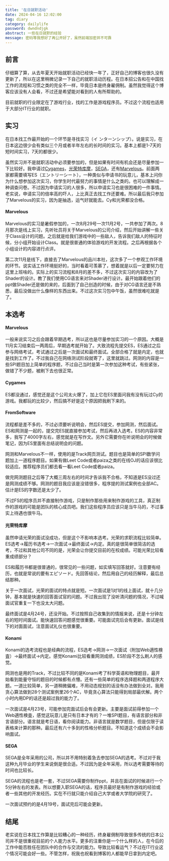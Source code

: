 ```yaml
---
title: '在日就职活动'
date: 2024-04-16 12:02:00
tag: diary
category: dailylife
password: dwndndjgk
abstract: 一些在日就职的经验
message: 密码等我想好了再公开好了，虽然前端加密并不可靠
---
```


## 前言

仔细算了算，从去年夏天开始就职活动已经快一年了，正好自己的博客也很久没有更新了，所以在这里稍微记录一下自己的就职活动历程。在日本招公告和在中国找工作的流程和习惯之类的完全不一样，毕竟日本是终身雇佣制。虽然我觉得这个博客应该没有人会看，不过还是希望能对看到的人有所帮助的。

目前就职的行业限定在了游戏行业，找的工作是游戏程序员。不过这个流程也适用于大部分IT行业的就职。

## 实习

在日本找工作最开始的一个环节是寻找实习（イ
ンターンシップ）。说是实习，在日本这边很少会有类似三个月或者半年左右的长时间的实习。基本上都是1-7天的短时间实习，7天的都很少。

虽然实习并不是就职活动中必须要参加的，但是如果有时间有机会还是尽量参加一下比较好。我申请过[Cygames](https://www.cygames.co.jp/)，[光荣特库摩](https://www.koeitecmo.co.jp/)，[SEGA](https://www.sega.co.jp/)，还有[Marvelous](https://www.marv.jp/)。前面两家都需要填写ES（エントリーシート），一种类似与申请书的玩意儿，基本上问你为什么想参加这次实习，你学生时代最努力的事情是什么之类的。也可以理解成一种调查问卷。不过因为申请实习的人很多，所以申请实习也是很困难的一件事情。老实说，申请实习的倍率高的吓人，上比真正去找工作还要难。所以最后我只参加了Marvelous的实习，因为是抽选，运气好就能去。Cy和光荣都没合格。

#### Marvelous

Marvelous的实习是暑假参加的，一次8月29号一次11月2号，一共参加了两次。8月那次是线上实习，先听社员将关于Marvelous的公司介绍，然后开始讲解一些关于Class设计的问题。之后就是给我们游戏中的一些敌人，告诉我们敌人的特征时候，分小组开始设计Class。就是很普通的体验游戏的开发流程。之后再根据各个小组设计的内容进行点评。

第二次11月是线下，直接去了Marvelous的品川本社，这次多了一个参观工作环境的环节。说实话工作环境挺好的，当时看着可羡慕了，想着就是以后一定要努力在这里上班啥的。实际上的实习流程和8月的差不多，不过这次实习的内容改为了Shader的设计。教了我们使用CG语言来对Shader进行设计。最开始跟着他们的ppt做Shader还是做的来的，后面到了自己创造的时候，由于对CG语言还是不熟悉，最后没做出什么像样的东西出来。不过这次实习包中午饭，虽然很难吃就是了。

## 本选考

#### Marvelous

一般来说实习之后会跟着早期选考，所以这也是尽量参加实习的一个原因。大概是11月实习结束后一两周后，早期选考就开始了。大致流程先提交ES，ES通过之后参与网络考试，考试通过之后是一次面试和最终面试。全部合格了就是内定，也就是找到工作了。不过我自己在网络测试阶段就寄了，这里就跳过。网测的内容是一些SPI题目加上简单的程序题，不过自己当时是第一次参加这种考试，有些紧张，做错了不少题，被刷下去也很正常。

#### Cygames

ES都没通过，感觉还是这个公司太火爆了，加上它在ES里面问我有没有玩过Cy的游戏。我都玩的比较少，然后搞不好是这个原因把我刷下来的。

#### FromSoftware

流程都是差不多的，不过必须要听说明会，然后ES提交，参加网测，然后面试。ES和网测是一起的，提交完ES就直接参加考试，然后再进入选考。ES的内容非常多，我写了4000字左右，感觉就是在写作文。另外它需要你在听说明会的时候做笔记，因为ES里面有总结说明会的问题。

网测和Marvelous不一样，使用的是Track网页测试。题目也是简单的SPI数学问题加上一道程序题目。如果有做Leet Code或者paiza之类的在线OJ的话应该很比较适应。推荐程序员们都去看一看Leet Code或者paiza。

做完网测题目之后等了大概三周左右的时间才告诉我不合格，不知道是ES没过还是网测成绩不够。网测的题目我应该是没错很多，程序提的测试案例也全部AC。估计是ES的字数还是太少了。

不过FS的程序员并不直接制作游戏，只是制作那些用来制作游戏的工具，真正制作的游戏的可能是团队的核心成员吧。我们这些程序员应该只是当牛马的，不过事实上待遇也很牛马。

#### 光荣特库摩

虽然申请光荣的面试没成功，但是这个不影响本选考。光荣的求职流程比较简单。ES选考→履历书选考→一次面试→最终面试→内定。真的是很简单很简洁的选考，不过和其他公司不同的是，光荣会让你提交目前的在校成绩。可能光荣比较看重成绩部分？

ES和履历书都是很普通的，很常见的一些问题，如实填写回答就好。注意要有经历，也就是常说的要有エピソード。先回答结论，然后用自己的经历解释，最后总结那种。

关于一次面试，光荣的面试的特点就是短。一次面试是1对1的线上面试，就十几分钟，基本就是快速的回答面试官的问题。不过我出现了没听清问题的情况，不过喊面试官重复一下也没太大问题。

最终面试是4月24号，还没开始。不过按照自己收集到的情报来说，还是十分钟左右的短时间面试。能快速回答问题感觉很重要。可能面试完后会有更新。面试是线下的对面面试，注意面试礼仪也很重要。

#### Konami

Konami的选考流程也是经典的流程，ES选考→网测→一次面试（附加Web適性検査）→最终面试→内定。感觉Konami比较看重网测成绩，ES阶段不怎么刷人的感觉。

网测也是用的Track，不过比较不同的是Konami考了科学英语和物理题目，最开始看到能量守恒的题目的时候都有点懵。还有一些简单的程序选择题和两道程序大题。一道比较简单，另一道稍微偏难，不用动态规划的话没有办法做到全对。我用贪心算法做到28个测试案例里26个AC，毕竟贪心算法只能得到局部最优解。两个小时内用DP的话还是超过我的能力了。

一次面试是4月23号，可能参加完面试后会有会更新。主要是面试前得参加一个Web適性検査，感觉这玩意儿是只有日本才有的？一堆SPI题目，有语言部分和非言语部分。语言就是考日语，看你阅读能力。非语言就是数学题目，但是仅限于读表格来计算的那种。最后还有六十多到的性格分析题目。不知道这个成绩会不会影响面试。

#### SEGA

SEGA是全年采用的公司，所以并不用特别着急去参加SEGA的选考。不过对于我这种九月毕业的学生来说倒是很合适。不过因为是全年采用，所以选考需要等待的时间也比较长。

SEGA的流程也是老一套，不过SEGA需要你制作ppt，并且在面试的时候进行一个5分钟左右的发表。所以想要入职SEGA的话，程序员最好是有制作游戏的经验或者一些其他的开发经历。实在不行就只能介绍自己大学或者大学院的研究了。

一次面试预约的是4月19号，面试完后可能会更新。

## 结尾

老实说在日本找工作算是比较糟心的一种经历，终身雇佣制导致很多传统的日本公司并不是很重视目前的个人能力水平。更多的注重你是一个什么样的人，在今后的工作中能否胜任在团队中的合作与交流的能力。导致比较看运气？不过在IT行业这个情况可能会好一些。不管怎样，祝我也祝看到博客的人都能早日拿到内定吧。